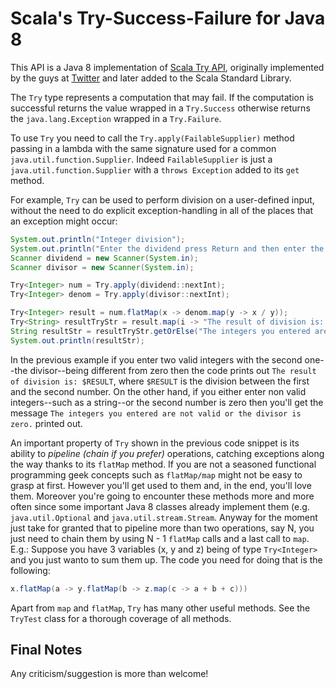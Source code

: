 # Scala's Try-Success-Failure for Java 8 #

This API is a Java 8 implementation of <a href="http://www.scala-lang.org/api/current/#scala.util.Try">Scala Try API</a>,
originally implemented by the guys at <a href="https://twitter.com/">Twitter</a> and later added to the Scala Standard Library.

The `Try` type represents a computation that may fail. If the computation is successful returns
the value wrapped in a `Try.Success` otherwise returns the
`java.lang.Exception` wrapped in a `Try.Failure`.

To use `Try` you need to call the `Try.apply(FailableSupplier)` method passing in a lambda with
the same signature used for a common `java.util.function.Supplier`.
Indeed `FailableSupplier` is just a `java.util.function.Supplier` with a
`throws Exception` added to its `get` method.

For example, `Try` can be used to perform division on a user-defined input, without the need to do explicit
exception-handling in all of the places that an exception might occur:

```java
System.out.println("Integer division");
System.out.println("Enter the dividend press Return and then enter the divisor: ");
Scanner dividend = new Scanner(System.in);
Scanner divisor = new Scanner(System.in);

Try<Integer> num = Try.apply(dividend::nextInt);
Try<Integer> denom = Try.apply(divisor::nextInt);

Try<Integer> result = num.flatMap(x -> denom.map(y -> x / y));
Try<String> resultTryStr = result.map(i -> "The result of division is: " + i);
String resultStr = resultTryStr.getOrElse("The integers you entered are not valid or the divisor is zero.");
System.out.println(resultStr);
```
In the previous example if you enter two valid integers with the second one--the divisor--being different from zero
then the code prints out `The result of division is: $RESULT`, where `$RESULT` is the division between the first
and the second number. On the other hand, if you either enter non valid integers--such as a string--or the second
number is zero then you'll get the message `The integers you entered are not valid or the divisor is zero.`
printed out.

An important property of `Try` shown in the previous code snippet is its ability
to *pipeline (chain if you prefer)*  operations, catching exceptions along the way thanks to its `flatMap` method.
If you are not a seasoned functional programming geek concepts such as `flatMap/map` might not be easy to grasp
at first. However you'll get used to them and, in the end, you'll love them. Moreover you're going to encounter
these methods more and more often since some important Java 8 classes already implement them
(e.g. `java.util.Optional` and `java.util.stream.Stream`. Anyway for the moment just take for
granted that to pipeline more than two operations, say N, you just need to chain them by using N - 1
`flatMap` calls and a last call to `map`. E.g.: Suppose you have 3 variables (x, y and z) being
of type `Try<Integer>` and you just wanto to sum them up. The code you need for doing that is the
following:

```java
x.flatMap(a -> y.flatMap(b -> z.map(c -> a + b + c)))
```

Apart from `map` and `flatMap`, `Try` has many other useful methods. See the `TryTest`
class for a thorough coverage of all methods.

## Final Notes ##
Any criticism/suggestion is more than welcome!